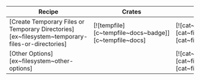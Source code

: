 | Recipe | Crates | Categories |
|--------|--------|------------|
| [Create Temporary Files or Temporary Directories][ex~filesystem~temporary-files-or-directories] | [![tempfile][c~tempfile~docs~badge]][c~tempfile~docs] | [![cat~filesystem][cat~filesystem~badge]][cat~filesystem] |
| [Other Options][ex~filesystem~other-options] | | [![cat~filesystem][cat~filesystem~badge]][cat~filesystem] |
